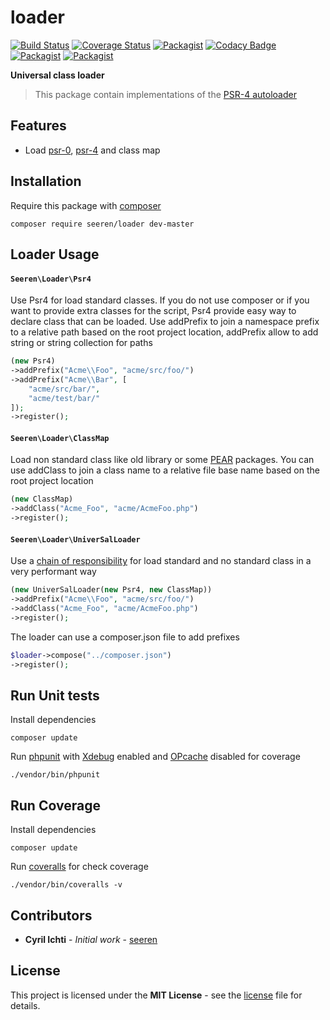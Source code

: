 # loader

[![Build Status](https://travis-ci.org/seeren/loader.svg?branch=master)](https://travis-ci.org/seeren/loader) [![Coverage Status](https://coveralls.io/repos/github/seeren/loader/badge.svg?branch=master)](https://coveralls.io/github/seeren/loader?branch=master) [![Packagist](https://img.shields.io/packagist/dt/seeren/loader.svg)](https://packagist.org/packages/seeren/loader/stats) [![Codacy Badge](https://api.codacy.com/project/badge/Grade/79594fda319241f787ac5342cb0a1836)](https://www.codacy.com/app/seeren/loader?utm_source=github.com&amp;utm_medium=referral&amp;utm_content=seeren/loader&amp;utm_campaign=Badge_Grade) [![Packagist](https://img.shields.io/packagist/v/seeren/loader.svg)](https://packagist.org/packages/seeren/loader) [![Packagist](https://img.shields.io/packagist/l/seeren/loader.svg)](LICENSE)

**Universal class loader**
> This package contain implementations of the [PSR-4 autoloader](https://github.com/php-fig/fig-standards/blob/master/accepted/PSR-4-autoloader.md)

## Features
* Load [psr-0](http://www.php-fig.org/psr/psr-0/), [psr-4](http://www.php-fig.org/psr/psr-4/) and class map

## Installation
Require this package with [composer](https://getcomposer.org/)
```
composer require seeren/loader dev-master
```

## Loader Usage

#### `Seeren\Loader\Psr4`
Use Psr4 for load standard classes. If you do not use composer or if you want to provide extra classes for the script, Psr4 provide easy way to declare class that can be loaded. Use addPrefix to join a namespace prefix to a relative path based on the root project location,  addPrefix allow to add string or string collection for paths
```php
(new Psr4)
->addPrefix("Acme\\Foo", "acme/src/foo/")
->addPrefix("Acme\\Bar", [
    "acme/src/bar/",
    "acme/test/bar/"
]);
->register();
```

#### `Seeren\Loader\ClassMap`
Load non standard class like old library or some [PEAR](https://pear.php.net/) packages. You can use addClass to join a class name to a relative file base name based on the root project location
```php
(new ClassMap)
->addClass("Acme_Foo", "acme/AcmeFoo.php")
->register();
```

#### `Seeren\Loader\UniverSalLoader`
Use a [chain of responsibility](https://en.wikipedia.org/wiki/Chain-of-responsibility_pattern) for load standard and no standard class in a very performant way
```php
(new UniverSalLoader(new Psr4, new ClassMap))
->addPrefix("Acme\\Foo", "acme/src/foo/")
->addClass("Acme_Foo", "acme/AcmeFoo.php")
->register();
```
The loader can use a composer.json file to add prefixes
```php
$loader->compose("../composer.json")
->register();
```

## Run Unit tests
Install dependencies
```
composer update
```
Run [phpunit](https://phpunit.de/) with [Xdebug](https://xdebug.org/) enabled and [OPcache](http://php.net/manual/fr/book.opcache.php) disabled for coverage
```
./vendor/bin/phpunit
```
## Run Coverage
Install dependencies
```
composer update
```
Run [coveralls](https://coveralls.io/) for check coverage
```
./vendor/bin/coveralls -v
```

##  Contributors
* **Cyril Ichti** - *Initial work* - [seeren](https://github.com/seeren)

## License
This project is licensed under the **MIT License** - see the [license](LICENSE) file for details.